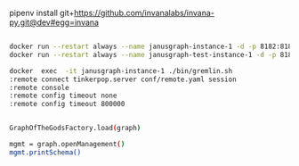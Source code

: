 pipenv install git+https://github.com/invanalabs/invana-py.git@dev#egg=invana


```bash

docker run --restart always --name janusgraph-instance-1 -d -p 8182:8182 janusgraph/janusgraph
docker run --restart always --name janusgraph-test-instance-1 -d -p 8184:8182 janusgraph/janusgraph

```

```bash
docker  exec  -it janusgraph-instance-1 ./bin/gremlin.sh
:remote connect tinkerpop.server conf/remote.yaml session
:remote console
:remote config timeout none
:remote config timeout 800000
```

```bash

GraphOfTheGodsFactory.load(graph)
```

```bash
mgmt = graph.openManagement()
mgmt.printSchema()
```
